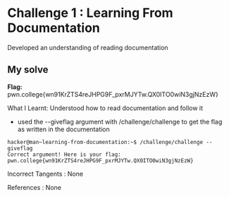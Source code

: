 # Challenge 1 : Learning From Documentation

Developed an understanding of reading documentation

## My solve

**Flag:** pwn.college{wn91KrZTS4reJHPG9F_pxrMJYTw.QX0ITO0wiN3gjNzEzW}

What I Learnt: Understood how to read documentation and follow it

- used the --giveflag argument with /challenge/challenge to get the flag as written in the documentation

```
hacker@man~learning-from-documentation:~$ /challenge/challenge --giveflag
Correct argument! Here is your flag:
pwn.college{wn91KrZTS4reJHPG9F_pxrMJYTw.QX0ITO0wiN3gjNzEzW}
```

Incorrect Tangents :
None

References :
None
